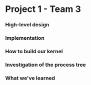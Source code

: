 # Project 1 - Team 3

### High-level design

### Implementation

### How to build our kernel

### Investigation of the process tree

### What we've learned
